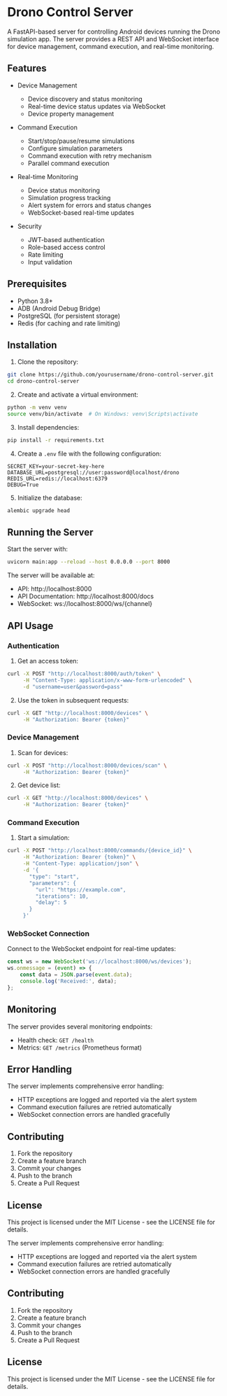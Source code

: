 # Drono Control Server

A FastAPI-based server for controlling Android devices running the Drono simulation app. The server provides a REST API and WebSocket interface for device management, command execution, and real-time monitoring.

## Features

- Device Management
  - Device discovery and status monitoring
  - Real-time device status updates via WebSocket
  - Device property management

- Command Execution
  - Start/stop/pause/resume simulations
  - Configure simulation parameters
  - Command execution with retry mechanism
  - Parallel command execution

- Real-time Monitoring
  - Device status monitoring
  - Simulation progress tracking
  - Alert system for errors and status changes
  - WebSocket-based real-time updates

- Security
  - JWT-based authentication
  - Role-based access control
  - Rate limiting
  - Input validation

## Prerequisites

- Python 3.8+
- ADB (Android Debug Bridge)
- PostgreSQL (for persistent storage)
- Redis (for caching and rate limiting)

## Installation

1. Clone the repository:
```bash
git clone https://github.com/yourusername/drono-control-server.git
cd drono-control-server
```

2. Create and activate a virtual environment:
```bash
python -m venv venv
source venv/bin/activate  # On Windows: venv\Scripts\activate
```

3. Install dependencies:
```bash
pip install -r requirements.txt
```

4. Create a `.env` file with the following configuration:
```env
SECRET_KEY=your-secret-key-here
DATABASE_URL=postgresql://user:password@localhost/drono
REDIS_URL=redis://localhost:6379
DEBUG=True
```

5. Initialize the database:
```bash
alembic upgrade head
```

## Running the Server

Start the server with:
```bash
uvicorn main:app --reload --host 0.0.0.0 --port 8000
```

The server will be available at:
- API: http://localhost:8000
- API Documentation: http://localhost:8000/docs
- WebSocket: ws://localhost:8000/ws/{channel}

## API Usage

### Authentication

1. Get an access token:
```bash
curl -X POST "http://localhost:8000/auth/token" \
     -H "Content-Type: application/x-www-form-urlencoded" \
     -d "username=user&password=pass"
```

2. Use the token in subsequent requests:
```bash
curl -X GET "http://localhost:8000/devices" \
     -H "Authorization: Bearer {token}"
```

### Device Management

1. Scan for devices:
```bash
curl -X POST "http://localhost:8000/devices/scan" \
     -H "Authorization: Bearer {token}"
```

2. Get device list:
```bash
curl -X GET "http://localhost:8000/devices" \
     -H "Authorization: Bearer {token}"
```

### Command Execution

1. Start a simulation:
```bash
curl -X POST "http://localhost:8000/commands/{device_id}" \
     -H "Authorization: Bearer {token}" \
     -H "Content-Type: application/json" \
     -d '{
       "type": "start",
       "parameters": {
         "url": "https://example.com",
         "iterations": 10,
         "delay": 5
       }
     }'
```

### WebSocket Connection

Connect to the WebSocket endpoint for real-time updates:

```javascript
const ws = new WebSocket('ws://localhost:8000/ws/devices');
ws.onmessage = (event) => {
    const data = JSON.parse(event.data);
    console.log('Received:', data);
};
```

## Monitoring

The server provides several monitoring endpoints:

- Health check: `GET /health`
- Metrics: `GET /metrics` (Prometheus format)

## Error Handling

The server implements comprehensive error handling:

- HTTP exceptions are logged and reported via the alert system
- Command execution failures are retried automatically
- WebSocket connection errors are handled gracefully

## Contributing

1. Fork the repository
2. Create a feature branch
3. Commit your changes
4. Push to the branch
5. Create a Pull Request

## License

This project is licensed under the MIT License - see the LICENSE file for details.


The server implements comprehensive error handling:

- HTTP exceptions are logged and reported via the alert system
- Command execution failures are retried automatically
- WebSocket connection errors are handled gracefully

## Contributing

1. Fork the repository
2. Create a feature branch
3. Commit your changes
4. Push to the branch
5. Create a Pull Request

## License

This project is licensed under the MIT License - see the LICENSE file for details.